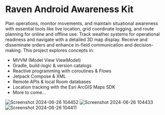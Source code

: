 # Raven Android Awareness Kit
Plan operations, monitor movements, and maintain situational awareness with essential tools like live location, grid coordinate logging, and route planning 
for online and offline use. Track weather systems for operational readiness and navigate with a detailed 3D map display. Receive and disseminate orders and 
enhance in-field communication and decision-making. This project explores concepts in:

- MVVM (Model View ViewModel)
- Gradle, build-logic & version catalogs
- Reactive programming with coroutines & Flows
- Jetpack Compose & XML
- Remote APIs & local Room databases
- Location tracking with the Esri ArcGIS Maps SDK
- More to come...


![Screenshot 2024-06-26 104452](https://github.com/OssipeeRiver/RavenAndroidAwarenessKit/assets/94566958/3f084f48-ce16-41ab-adcc-4fcf7faab814)
![Screenshot 2024-06-26 104433](https://github.com/OssipeeRiver/RavenAndroidAwarenessKit/assets/94566958/3f68dfa0-bfce-42a9-a3bd-1b7c1bfe5f55)
![Screenshot 2024-06-26 104411](https://github.com/OssipeeRiver/RavenAndroidAwarenessKit/assets/94566958/1a929f3a-dfe7-4775-91d2-249f8ef81cbe)
